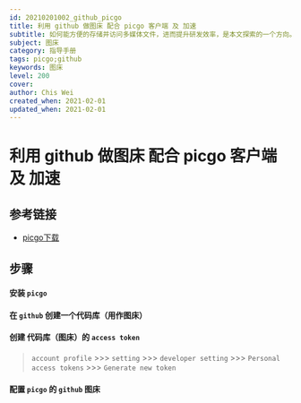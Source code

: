 ```yaml
---
id: 20210201002_github_picgo
title: 利用 github 做图床 配合 picgo 客户端 及 加速
subtitle: 如何能方便的存储并访问多媒体文件，进而提升研发效率，是本文探索的一个方向。
subject: 图床
category: 指导手册
tags: picgo;github
keywords: 图床
level: 200
cover: 
author: Chis Wei
created_when: 2021-02-01
updated_when: 2021-02-01
---
```


# 利用 github 做图床 配合 picgo 客户端 及 加速

## 参考链接

- [picgo下载](https://github.com/Molunerfinn/PicGo/releases)

## 步骤

#### 安装 `picgo`

#### 在 `github` 创建一个代码库（用作图床）

#### 创建 代码库（图床）的 `access token`

> `account profile` >>> `setting` >>> `developer setting` >>> `Personal access tokens` >>> `Generate new token`

#### 配置 `picgo` 的 `github` 图床

